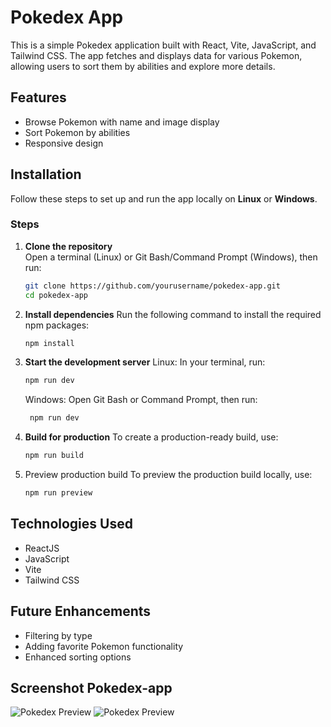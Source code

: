 # Pokedex App

This is a simple Pokedex application built with React, Vite, JavaScript, and Tailwind CSS. The app fetches and displays data for various Pokemon, allowing users to sort them by abilities and explore more details.

## Features

- Browse Pokemon with name and image display
- Sort Pokemon by abilities
- Responsive design

## Installation

Follow these steps to set up and run the app locally on **Linux** or **Windows**.

### Steps

1. **Clone the repository**  
   Open a terminal (Linux) or Git Bash/Command Prompt (Windows), then run:
   ```bash
   git clone https://github.com/yourusername/pokedex-app.git
   cd pokedex-app
   ```

2. **Install dependencies**
   Run the following command to install the required npm packages:
   ```bash
   npm install
   ```

3. **Start the development server**
   Linux: In your terminal, run:
    ```bash
    npm run dev
    ```
    Windows: Open Git Bash or Command Prompt, then run:
   ```bash
    npm run dev
    ```

4. **Build for production**
   To create a production-ready build, use:
     ```bash
    npm run build
    ```
     
5. Preview production build
   To preview the production build locally, use:
    ```bash
    npm run preview
    ```

## Technologies Used

- ReactJS
- JavaScript
- Vite
- Tailwind CSS
 
## Future Enhancements

-  Filtering by type
- Adding favorite Pokemon functionality
- Enhanced sorting options

## Screenshot Pokedex-app
![Pokedex Preview](src/assets/Pokedox-demo.png)
![Pokedex Preview](src/assets/Pokedox-demo1.png)


